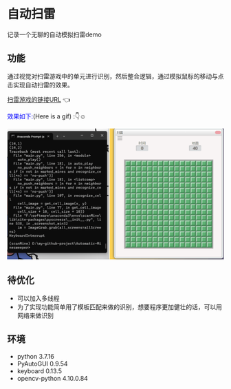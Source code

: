 # 自动扫雷

记录一个无聊的自动模拟扫雷demo

## 功能

通过视觉对扫雷游戏中的单元进行识别，然后整合逻辑，通过模拟鼠标的移动与点击实现自动扫雷的效果。

[扫雷游戏的链接URL](https://saolei.pages.dev/) :point_left:

<font color=blue>效果如下:</font>(Here is a gif) ::point_down::relaxed:

![image](https://github.com/ZHOU-HN/Automatic-Minesweeper/blob/main/scanMine.gif)

## 待优化

+ 可以加入多线程
+ 为了实现功能简单用了模板匹配来做的识别，想要程序更加健壮的话，可以用网络来做识别

## 环境

+ python 3.7.16
+ PyAutoGUI 0.9.54
+ keyboard 0.13.5
+ opencv-python 4.10.0.84